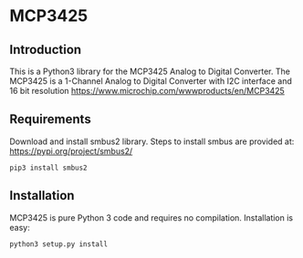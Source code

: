 
# MCP3425

## Introduction

This is a Python3 library for the MCP3425 Analog to Digital Converter. The MCP3425 
is a 1-Channel Analog to Digital Converter with I2C interface and 16 bit resolution
https://www.microchip.com/wwwproducts/en/MCP3425


## Requirements

Download and install smbus2 library. Steps to install smbus are provided at:
https://pypi.org/project/smbus2/

```
pip3 install smbus2
```

## Installation

MCP3425 is pure Python 3 code and requires no compilation. Installation is easy:

```
python3 setup.py install
```
